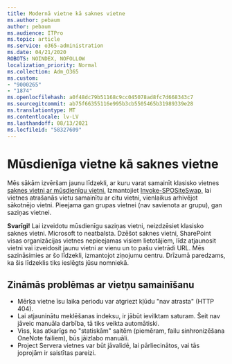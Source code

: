 ```yaml
---
title: Modernā vietne kā saknes vietne
ms.author: pebaum
author: pebaum
ms.audience: ITPro
ms.topic: article
ms.service: o365-administration
ms.date: 04/21/2020
ROBOTS: NOINDEX, NOFOLLOW
localization_priority: Normal
ms.collection: Adm_O365
ms.custom:
- "9000265"
- "1874"
ms.openlocfilehash: a0f48dc79b51168c9cc045078ad8fc7d668343c7
ms.sourcegitcommit: ab75f66355116e995b3cb5505465b31989339e28
ms.translationtype: MT
ms.contentlocale: lv-LV
ms.lasthandoff: 08/13/2021
ms.locfileid: "58327609"
---
```

# <a name="modern-site-as-root-site"></a>Mūsdienīga vietne kā saknes vietne

Mēs sākām izvēršam jaunu līdzekli, ar kuru varat samainīt klasisko vietnes [saknes vietni ar mūsdienīgu vietni.](https://docs.microsoft.com/sharepoint/modern-root-site) Izmantojiet [Invoke-SPOSiteSwap,](https://docs.microsoft.com/powershell/module/sharepoint-online/invoke-spositeswap?view=sharepoint-ps) lai vietnes atrašanās vietu samainītu ar citu vietni, vienlaikus arhivējot sākotnējo vietni. Pieejama gan grupas vietnei (nav savienota ar grupu), gan saziņas vietnei.

**Svarīgi!** Lai izveidotu mūsdienīgu saziņas vietni, neizdzēsiet klasisko saknes vietni. Microsoft to neatbalsta. Dzēšot saknes vietni, SharePoint visas organizācijas vietnes nepieejamas visiem lietotājiem, līdz atjaunosit vietni vai izveidosit jaunu vietni ar vienu un to pašu vietrādi URL. Mēs sazināsimies ar šo līdzekli, izmantojot ziņojumu centru. Drīzumā paredzams, ka šis līdzeklis tiks ieslēgts jūsu nomniekā.

## <a name="known-issues-with-swapping-sites"></a>Zināmās problēmas ar vietņu samainīšanu
- Mērķa vietne īsu laika periodu var atgriezt kļūdu "nav atrasta" (HTTP 404).
- Lai atjauninātu meklēšanas indeksu, ir jābūt ievilktam saturam. Šeit nav jāveic manuāla darbība, tā tiks veikta automātiski.
- Viss, kas atkarīgs no "statiskām" saitēm (piemēram, failu sinhronizēšana OneNote failiem), būs jāizlabo manuāli.
- Project Servera vietnes var būt jāvalidē, lai pārliecinātos, vai tās joprojām ir saistītas pareizi. 
